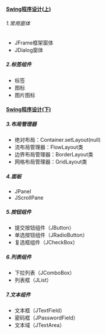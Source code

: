 #### [Swing程序设计(上)](https://www.cnblogs.com/adamjwh/p/8392737.html)

###### 1.常用窗体

- JFrame框架窗体
- JDialog窗体

##### 2.标签组件

- 标签
- 图标
- 图片图标

#### [Swing程序设计(下)](https://www.cnblogs.com/adamjwh/p/8399670.html)

##### 3.布局管理器

- 绝对布局：Container.setLayout(null)
- 流布局管理器：FlowLayout类
- 边界布局管理器：BorderLayout类
- 网格布局管理器：GridLayout类

##### 4.面板

- JPanel
- JScrollPane

##### 5.按钮组件

- 提交按钮组件（JButton）
- 单选按钮组件（JRadioButton）
- 复选框组件（JCheckBox）

##### 6.列表组件

- 下拉列表（JComboBox）
- 列表框（JList）

##### 7.文本组件

- 文本框（JTextField）
- 密码框（JPasswordField）
- 文本域（JTextArea）